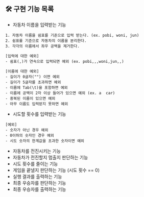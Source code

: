 ## 🛠 구현 기능 목록
- 자동차 이름을 입력받는 기능
```
1. 자동차 이름을 쉼표를 기준으로 입력 받는다. (ex. pobi, woni, jun)
2. 쉼표를 기준으로 자동차의 이름을 분리한다.
3. 각각의 이름에서 좌우 공백을 제거한다.

[입력에 대한 예외]
- 쉼표(,)가 연속으로 입력되면 예외 (ex. pobi,,,woni,jun,,)

[이름에 대한 예외]
- 길이가 0글자("") 이면 예외
- 길이가 5글자를 초과하면 예외
- 이름에 Tab(\t)을 포함하면 예외
- 이름에 공백이 2자 이상 들어가 있으면 예외 (ex. a  car) 
- 중복된 이름이 있으면 예외
- 아무 이름도 입력받지 못하면 예외
```

- 시도할 횟수를 입력받는 기능
```
[예외]
- 숫자가 아닌 경우 예외
- 0이하의 숫자인 경우 예외
- 시도 숫자의 한계값을 초과한 숫자이면 예외
```

- 자동차를 전진시키는 기능
- 자동차가 전진할지 멈출지 판단하는 기능
- 시도 횟수를 줄이는 기능
- 게임을 끝낼지 판단하는 기능 (시도 횟수 == 0)
- 실행 결과를 출력하는 기능
- 최종 우승자를 판단하는 기능
- 최종 우승자를 출력하는 기능

<br>

